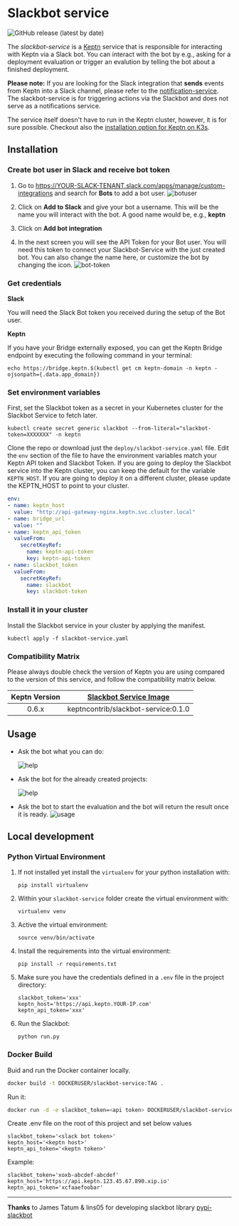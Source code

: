 # Slackbot service

![GitHub release (latest by date)](https://img.shields.io/github/v/release/keptn-contrib/slackbot-service?include_prereleases)

The *slackbot-service* is a [Keptn](https://keptn.sh) service that is responsible for interacting with Keptn via a Slack bot. You can interact with the bot by e.g., asking for a deployment evaluation or trigger an evalution by telling the bot about a finished deployment.

**Please note:** If you are looking for the Slack integration that **sends** events from Keptn into a Slack channel, please refer to the [notification-service](https://github.com/keptn-contrib/notification-service). The slackbot-service is for triggering actions via the Slackbot and does not serve as a notifications service.

The service itself doesn't have to run in the Keptn cluster, however, it is for sure possible. 
Checkout also the [installation option for Keptn on K3s](https://github.com/keptn-sandbox/keptn-on-k3s).


## Installation

### Create bot user in Slack and receive bot token

1. Go to https://YOUR-SLACK-TENANT.slack.com/apps/manage/custom-integrations and search for **Bots** to add a bot user.
    ![botuser](./images/bot-user.png)

1. Click on **Add to Slack** and give your bot a username. This will be the name you will interact with the bot. A good name would be, e.g., **keptn**

1. Click on **Add bot integration**

1. In the next screen you will see the API Token for your Bot user. You will need this token to connect your Slackbot-Service with the just created bot.
    You can also change the name here, or customize the bot by changing the icon.
    ![bot-token](./images/bot-token.png)

<!--
alternative way

1. Create Slack app

    https://api.slack.com/apps?new_app=1

1.
-->


### Get credentials

**Slack**

You will need the Slack Bot token you received during the setup of the Bot user.

**Keptn**


If you have your Bridge externally exposed, you can get the Keptn Bridge endpoint by executing the following command in your terminal:
```
echo https://bridge.keptn.$(kubectl get cm keptn-domain -n keptn -ojsonpath={.data.app_domain})
```


### Set environment variables

First, set the Slackbot token as a secret in your Kubernetes cluster for the Slackbot Service to fetch later.

```
kubectl create secret generic slackbot --from-literal="slackbot-token=XXXXXXX" -n keptn
```

Clone the repo or download just the `deploy/slackbot-service.yaml` file.
Edit the `env` section of the file to have the environment variables match your Keptn API token and Slackbot Token.
If you are going to deploy the Slackbot service into the Keptn cluster, you can keep the default for the variable `KEPTN_HOST`. If you are going to deploy it on a different cluster, please update the KEPTN_HOST to point to your cluster.
```yaml
env:
- name: keptn_host
  value: "http://api-gateway-nginx.keptn.svc.cluster.local"
- name: bridge_url
  value: ""
- name: keptn_api_token
  valueFrom:
    secretKeyRef:
      name: keptn-api-token
      key: keptn-api-token
- name: slackbot_token
  valueFrom:
    secretKeyRef:
      name: slackbot
      key: slackbot-token
```

### Install it in your cluster

Install the Slackbot service in your cluster by applying the manifest.

```
kubectl apply -f slackbot-service.yaml
```

### Compatibility Matrix

Please always double check the version of Keptn you are using compared to the version of this service, and follow the compatibility matrix below.


| Keptn Version    | [Slackbot Service Image](https://hub.docker.com/r/keptncontrib/slackbot-service/tags) |
|:----------------:|:----------------------------------------:|
|       0.6.x      | keptncontrib/slackbot-service:0.1.0  |


## Usage

- Ask the bot what you can do:

    ![help](./images/demo-help.png)

- Ask the bot for the already created projects:

    ![help](./images/demo-projects.png)

- Ask the bot to start the evaluation and the bot will return the result once it is ready.
    ![usage](./images/demo-usage.png)



## Local development

### Python Virtual Environment

1. If not installed yet install the `virtualenv` for your python installation with:

    ```console
    pip install virtualenv
    ```

1. Within your `slackbot-service` folder create the virtual environment with: 

    ```console
    virtualenv venv
    ```

1. Active the virtual environment: 

    ```console
    source venv/bin/activate
    ```

1. Install the requirements into the virtual environment:

    ```console
    pip install -r requirements.txt
    ```

1. Make sure you have the credentials defined in a `.env` file in the project directory:

    ```
    slackbot_token='xxx'
    keptn_host='https://api.keptn.YOUR-IP.com'
    keptn_api_token='xxx'
    ```

1. Run the Slackbot:

    ```console
    python run.py
    ```

### Docker Build

Buid and run the Docker container locally.

```sh
docker build -t DOCKERUSER/slackbot-service:TAG .
```
Run it:

```sh
docker run -d -e slackbot_token=<api token> DOCKERUSER/slackbot-service:TAG
```

Create .env file on the root of this project and set below values
```
slackbot_token='<slack bot token>'
keptn_host='<keptn host>'
keptn_api_token='<keptn token>'
 ```


Example:
```
slackbot_token='xoxb-abcdef-abcdef'
keptn_host='https://api.keptn.123.45.67.890.xip.io'
keptn_api_token='xcfaaefoobar'
```
---


**Thanks** to James Tatum & lins05  for developing slackbot library [pypi-slackbot](https://pypi.org/project/slackbot/)

